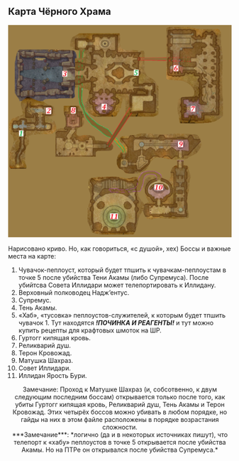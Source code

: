 ## Карта Чёрного Храма ##


![BT_map](https://github.com/Gentlemanchik/BT_guide/blob/main/img/BT_Map.png)


Нарисовано криво. Но, как говориться, «с душой», хех) Боссы и важные места на карте:
1. Чувачок-пеплоуст, который будет тпшить к чувачкам-пеплоустам в точке 5 после убийства Тени Акамы (либо Супремуса). После убийтсва Совета Иллидари может телепортировать к Иллидану.
2. Верховный полководец Надж’ентус.
3. Супремус.
4. Тень Акамы.
5. «Хаб», «тусовка» пеплоустов-служителей, к которым будет тпшить чувачок 1. Тут находятся ***!ПОЧИНКА И РЕАГЕНТЫ!*** и тут можно купить рецепты для крафтовых шмоток на ШР.
6. Гуртогг кипящая кровь.
7. Реликварий душ.
8. Терон Кровожад.
9. Матушка Шахраз.
10. Совет Иллидари.
11. Иллидан Ярость Бури.

<div align="center">
Замечание: Проход к Матушке Шахраз (и, собсотвенно, к двум следующим последним боссам) открывается только после того, как убиты Гуртогг кипящая кровь, Реликварий душ, Тень Акамы и Терон Кровожад. Этих четырёх боссов можно убивать в любом порядке, но гайды на них в этом файле расположены в порядке возрастания сложности.
</div>


<div align="center">
***Замечание***: *логично (да и в некоторых источниках пишут), что телепорт к «хабу» пеплоустов в точке 5 открывается после убийства Акамы. Но на ПТРе он открывался после убийства Супремуса.*
</div>
